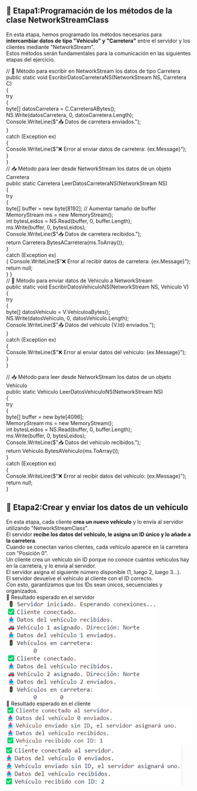 ## 📌 **Etapa1:Programación de los métodos de la clase NetworkStreamClass**  
En esta etapa, hemos programado los métodos necesarios para **intercambiar datos de tipo "Vehiculo" y "Carretera"** entre el servidor y los clientes mediante "NetworkStream".  
Estos métodos serán fundamentales para la comunicación en las siguientes etapas del ejercicio.  

 // 📌 Método para escribir en NetworkStream los datos de tipo Carretera  
        public static void EscribirDatosCarreteraNS(NetworkStream NS, Carretera C)  
        {            
            try  
            {    
                byte[] datosCarretera = C.CarreteraABytes();  
                NS.Write(datosCarretera, 0, datosCarretera.Length);  
                Console.WriteLine($"📤 Datos de carretera enviados.");  
            }  
            catch (Exception ex)  
            {  
                Console.WriteLine($"❌ Error al enviar datos de carretera: {ex.Message}");  
            }  
        }  
// 📥 Método para leer desde NetworkStream los datos de un objeto Carretera  
        public static Carretera LeerDatosCarreteraNS(NetworkStream NS)  
        {  
            try  
            {  
                byte[] buffer = new byte[8192]; // Aumentar tamaño de buffer  
                MemoryStream ms = new MemoryStream();  
                int bytesLeidos = NS.Read(buffer, 0, buffer.Length);  
                ms.Write(buffer, 0, bytesLeidos);  
                Console.WriteLine($"📥 Datos de carretera recibidos.");  
                return Carretera.BytesACarretera(ms.ToArray());  
            }  
            catch (Exception ex)  
            {
                Console.WriteLine($"❌ Error al recibir datos de carretera: {ex.Message}");  
                return null;  
            }
        }  
 // 🚗 Método para enviar datos de Vehiculo a NetworkStream  
        public static void EscribirDatosVehiculoNS(NetworkStream NS, Vehiculo V)  
        {              
            try  
            {  
                byte[] datosVehiculo = V.VehiculoaBytes();  
                NS.Write(datosVehiculo, 0, datosVehiculo.Length);  
                Console.WriteLine($"📤 Datos del vehículo {V.Id} enviados.");  
            }  
            catch (Exception ex)  
            {  
                Console.WriteLine($"❌ Error al enviar datos del vehículo: {ex.Message}");  
            }  
        }  

// 📥 Método para leer desde NetworkStream los datos de un objeto Vehiculo  
        public static Vehiculo LeerDatosVehiculoNS(NetworkStream NS)  
        {  
            try  
            {  
                byte[] buffer = new byte[4096];  
                MemoryStream ms = new MemoryStream();  
                int bytesLeidos = NS.Read(buffer, 0, buffer.Length);  
                ms.Write(buffer, 0, bytesLeidos);  
                Console.WriteLine($"📥 Datos del vehículo recibidos.");  
                return Vehiculo.BytesAVehiculo(ms.ToArray());  
            }  
            catch (Exception ex)  
            {  
                Console.WriteLine($"❌ Error al recibir datos del vehículo: {ex.Message}");  
                return null;  
            }  
                      
## 📌 **Etapa2:Crear y enviar los datos de un vehículo**      
En esta etapa, cada cliente **crea un nuevo vehículo** y lo envía al servidor utilizando "NetworkStreamClass".    
El servidor **recibe los datos del vehículo, le asigna un ID único y lo añade a la carretera**.    
Cuando se conectan varios clientes, cada vehículo aparece en la carretera con "Posición 0".  
Un cliente crea un vehículo sin ID porque no conoce cuántos vehículos hay en la carretera, y lo envía al servidor.  
El servidor asigna el siguiente número disponible (1, luego 2, luego 3...).  
El servidor devuelve el vehículo al cliente con el ID correcto.  
Con esto, garantizamos que los IDs sean únicos, secuenciales y organizados.  
🎯 Resultado esperado en el servidor 
![alt text](image.png)  
🎯 Resultado esperado en el cliente  
![alt text](image-1.png)  
![alt text](image-2.png)


